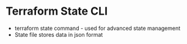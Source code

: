 # Terraform State CLI
- terraform state command - used for advanced state management
- State file stores data in json format